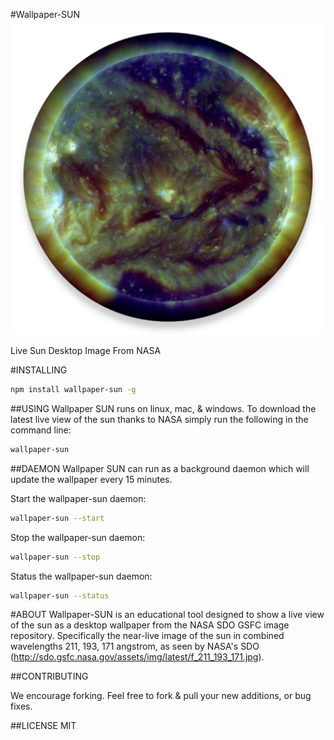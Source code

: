 #Wallpaper-SUN
![Wallpaper-SUN](https://raw.githubusercontent.com/active9/wallpaper-sun/master/wps.png)

Live Sun Desktop Image From NASA

#INSTALLING

```bash
npm install wallpaper-sun -g
```

##USING
Wallpaper SUN runs on linux, mac, & windows. To download the latest live view of the sun thanks to NASA simply run the following in the command line:

```bash
wallpaper-sun
```

##DAEMON
Wallpaper SUN can run as a background daemon which will update the wallpaper every 15 minutes.

Start the wallpaper-sun daemon:
```bash
wallpaper-sun --start
```

Stop the wallpaper-sun daemon:
```bash
wallpaper-sun --stop
```

Status the wallpaper-sun daemon:
```bash
wallpaper-sun --status
```

#ABOUT
Wallpaper-SUN is an educational tool designed to show a live view of the sun as a desktop wallpaper from the NASA SDO GSFC image repository. Specifically the  near-live image of the sun in combined wavelengths 211, 193, 171 angstrom, as seen by NASA's SDO (http://sdo.gsfc.nasa.gov/assets/img/latest/f_211_193_171.jpg).

##CONTRIBUTING

We encourage forking. Feel free to fork & pull your new additions, or bug fixes.

##LICENSE
MIT


